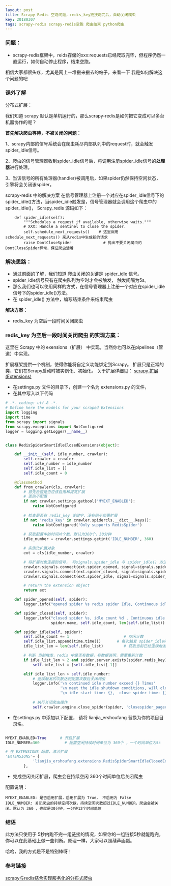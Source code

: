 ```yaml
---
layout: post
title: Scrapy-Redis 空跑问题，redis_key链接跑完后，自动关闭爬虫
key: 20180307
tags: scrapy-redis scrapy-redis空跑 爬虫结束 python爬虫
---
```


### 问题：
- scrapy-redis框架中，reids存储的xxx:requests已经爬取完毕，但程序仍然一直运行，如何自动停止程序，结束空跑。

相信大家都很头疼，尤其是网上一堆搬来搬去的帖子，来看一下 我是如何解决这个问题的吧

### 课外了解

分布式扩展：

我们知道 scrapy 默认是单机运行的，那么scrapy-redis是如何把它变成可以多台机器协作的呢？

**首先解决爬虫等待，不被关闭的问题：**

1、scrapy内部的信号系统会在爬虫耗尽内部队列中的request时，就会触发spider_idle信号。

2、爬虫的信号管理器收到spider_idle信号后，将调用注册spider_idle信号的**处理器**进行处理。

3、当该信号的所有处理器(handler)被调用后，如果spider仍然保持空闲状态， 引擎将会关闭该spider。

scrapy-redis 中的解决方案
在信号管理器上注册一个对应在spider_idle信号下的spider_idle()方法，当spider_idle触发是，信号管理器就会调用这个爬虫中的spider_idle()， Scrapy_redis 源码如下：



```
    def spider_idle(self):
        """Schedules a request if available, otherwise waits."""
        # XXX: Handle a sentinel to close the spider.
        self.schedule_next_requests()    # 这里调用schedule_next_requests() 来从redis中生成新的请求
        raise DontCloseSpider              # 抛出不要关闭爬虫的DontCloseSpider异常，保证爬虫活着

```

### 解决思路：
- 通过前面的了解，我们知道 爬虫关闭的关键是 spider_idle 信号。
- spider_idle信号只有在爬虫队列为空时才会被触发， 触发间隔为5s。
- 那么我们也可以使用同样的方式，在信号管理器上注册一个对应在spider_idle信号下的spider_idle()方法。
- 在 spider_idle() 方法中，编写结束条件来结束爬虫

**解决方案：**
- redis_key 为空后一段时间关闭爬虫

### redis_key 为空后一段时间关闭爬虫 的实现方案：

这里在 Scrapy 中的 exensions（扩展） 中实现，当然你也可以在pipelines（管道）中实现。

扩展框架提供一个机制，使得你能将自定义功能绑定到Scrapy。
扩展只是正常的类，它们在Scrapy启动时被实例化、初始化。
关于扩展详细见： [scrapy 扩展(Extensions)](http://scrapy-chs.readthedocs.io/zh_CN/1.0/topics/extensions.html)

- 在settings.py 文件的目录下，创建一个名为 extensions.py 的文件，
- 在其中写入以下代码

```python
# -*- coding: utf-8 -*-
# Define here the models for your scraped Extensions
import logging
import time
from scrapy import signals
from scrapy.exceptions import NotConfigured
logger = logging.getLogger(__name__)


class RedisSpiderSmartIdleClosedExensions(object):

    def __init__(self, idle_number, crawler):
        self.crawler = crawler
        self.idle_number = idle_number
        self.idle_list = []
        self.idle_count = 0

    @classmethod
    def from_crawler(cls, crawler):
        # 首先检查是否应该启用和提高扩展
        # 否则不配置
        if not crawler.settings.getbool('MYEXT_ENABLED'):
            raise NotConfigured
        
        # 检查是否有 redis_key 关键字，没有则不部署扩展
        if not 'redis_key' in crawler.spidercls.__dict__.keys():
            raise NotConfigured('Only supports RedisSpider')
        
        # 获取配置中的时间片个数，默认为360个，30分钟
        idle_number = crawler.settings.getint('IDLE_NUMBER', 360)

        # 实例化扩展对象
        ext = cls(idle_number, crawler)

        # 将扩展对象连接到信号， 将signals.spider_idle 与 spider_idle() 方法关联起来。
        crawler.signals.connect(ext.spider_opened, signal=signals.spider_opened)
        crawler.signals.connect(ext.spider_closed, signal=signals.spider_closed)
        crawler.signals.connect(ext.spider_idle, signal=signals.spider_idle)

        # return the extension object
        return ext

    def spider_opened(self, spider):
        logger.info("opened spider %s redis spider Idle, Continuous idle limit： %d", spider.name, self.idle_number)

    def spider_closed(self, spider):
        logger.info("closed spider %s, idle count %d , Continuous idle count %d",
                    spider.name, self.idle_count, len(self.idle_list))

    def spider_idle(self, spider):
        self.idle_count += 1                        # 空闲计数
        self.idle_list.append(time.time())       # 每次触发 spider_idle时，记录下触发时间戳
        idle_list_len = len(self.idle_list)         # 获取当前已经连续触发的次数

        # 判断 当前触发，redis 中是否有数据，有数据说明，需要重新计数
        if idle_list_len > 2 and spider.server.exists(spider.redis_key):
            self.idle_list = [self.idle_list[-1]]

        elif idle_list_len > self.idle_number:
            # 连续触发的次数达到配置次数后关闭爬虫
            logger.info('\n continued idle number exceed {} Times'
                        '\n meet the idle shutdown conditions, will close the reptile operation'
                        '\n idle start time: {},  close spider time: {}'.format(self.idle_number,
                                                                              self.idle_list[0], self.idle_list[0]))
            # 执行关闭爬虫操作
            self.crawler.engine.close_spider(spider, 'closespider_pagecount')

```
- 在settings.py 中添加以下配置， 请将 lianjia_ershoufang 替换为你的项目目录名。

```python

MYEXT_ENABLED=True      # 开启扩展
IDLE_NUMBER=360           # 配置空闲持续时间单位为 360个 ，一个时间单位为5s

# 在 EXTENSIONS 配置，激活扩展
'EXTENSIONS'= {
            'lianjia_ershoufang.extensions.RedisSpiderSmartIdleClosedExensions': 500,
        },

```

- 完成空闲关闭扩展，爬虫会在持续空闲 360个时间单位后关闭爬虫

配置说明：

```
MYEXT_ENABLED: 是否启用扩展，启用扩展为 True， 不启用为 False
IDLE_NUMBER: 关闭爬虫的持续空闲次数，持续空闲次数超过IDLE_NUMBER，爬虫会被关闭。默认为 360 ，也就是30分钟，一分钟12个时间单位
```

### 结语
此方法只使用于 5秒内跑不完一组链接的情况，如果你的一组链接5秒就能跑完，你可以在此基础上做一些判断。原理一样，大家可以照葫芦画瓢。

哈哈，我的方式是不是特别棒呀！


### 参考链接
[scrapy与redis结合实现服务化的分布式爬虫](http://blog.csdn.net/gklifg/article/details/54950028)